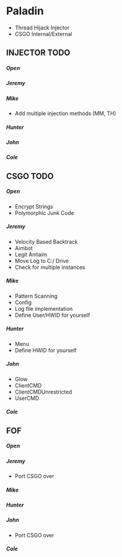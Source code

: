 # Paladin
- Thread Hijack Injector
- CSGO Internal/External

## INJECTOR TODO
##### Open
##### Jeremy
##### Mike
- Add multiple injection methods (MM, TH)
##### Hunter
##### John
##### Cole

## CSGO TODO
##### Open
- Encrypt Strings
- Polymorphic Junk Code
##### Jeremy
- Velocity Based Backtrack
- Aimbot
- Legit Antiaim
- Move Log to C:/ Drive
- Check for multiple instances
##### Mike
- Pattern Scanning
- Config
- Log file implementation
- Define User/HWID for yourself
##### Hunter
- Menu
- Define HWID for yourself
##### John
- Glow
- ClientCMD
- ClientCMDUnrestricted
- UserCMD
##### Cole

## FOF
##### Open
##### Jeremy
- Port CSGO over
##### Mike
##### Hunter
##### John
- Port CSGO over
##### Cole
